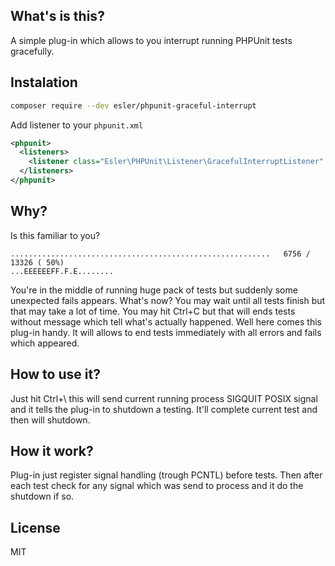 ## What's is this?
A simple plug-in which allows to you interrupt running PHPUnit tests gracefully.

## Instalation
```bash
composer require --dev esler/phpunit-graceful-interrupt
```
Add listener to your `phpunit.xml`
```xml
<phpunit>
  <listeners>
    <listener class="Esler\PHPUnit\Listener\GracefulInterruptListener" />
  </listeners>
</phpunit>
```

## Why?
Is this familiar to you?

```
..........................................................   6756 / 13326 ( 50%)
...EEEEEEFF.F.E........
```

You're in the middle of running huge pack of tests but suddenly some unexpected
fails appears. What's now? You may wait until all tests finish but that may take
a lot of time. You may hit Ctrl+C but that will ends tests without message which
tell what's actually happened. Well here comes this plug-in handy. It will
allows to end tests immediately with all errors and fails which appeared.

## How to use it?
Just hit Ctrl+\ this will send current running process SIGQUIT POSIX signal and
it tells the plug-in to shutdown a testing. It'll complete current test and then
will shutdown.

## How it work?
Plug-in just register signal handling (trough PCNTL) before tests. Then after
each test check for any signal which was send to process and it do the shutdown
if so.

## License
MIT

